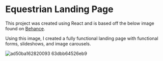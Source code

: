 # Equestrian Landing Page

This project was created using React and is based off the below image found on <a href="https://www.behance.net/gallery/162820093/Landing-page-for-equestrian-club?tracking_source=search_projects%7Cwebsite+design+horse">Behance</a>. 

Using this image, I created a fully functional landing page with functional forms, slideshows, and image carousels.

![ad50ba162820093 63dbb64526eb9](https://github.com/Ollebac/equestrian-landing-page/assets/96888356/6433d555-2f70-4521-8227-7a6d828a0b52)
